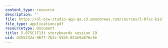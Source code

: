 ```yaml
---
content_type: resource
description: ''
file: https://ol-ocw-studio-app-qa.s3.amazonaws.com/courses/5-07sc-biological-chemistry-i-fall-2013/d455232a96777b2c55b5023e9a876c9e_sb_session19.pdf
file_type: application/pdf
resourcetype: Document
title: 5.07SC(F13) storyboards session 19
uid: d455232a-9677-7b2c-55b5-023e9a876c9e
---
```

